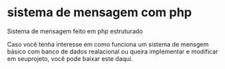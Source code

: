 # sistema de mensagem com php
Sistema de mensagem feito em php estruturado

Caso você tenha interesse em como funciona um sistema de mensgem básico com banco de dados realacional ou  queira implementar e modificar 
em seuprojeto, você pode baixar este daqui. 
